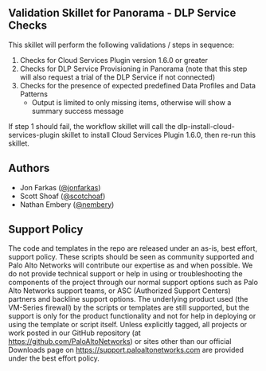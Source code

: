 ## Validation Skillet for Panorama - DLP Service Checks
This skillet will perform the following validations / steps in sequence:
1. Checks for Cloud Services Plugin version 1.6.0 or greater
2. Checks for DLP Service Provisioning in Panorama (note that this step will also request a trial of the DLP Service if not connected)
3. Checks for the presence of expected predefined Data Profiles and Data Patterns
    - Output is limited to only missing items, otherwise will show a summary success message

If step 1 should fail, the workflow skillet will call the dlp-install-cloud-services-plugin skillet 
to install Cloud Services Plugin 1.6.0, then re-run this skillet. 

## Authors

* Jon Farkas ([@jonfarkas](https://github.com/jonfarkas)) 
* Scott Shoaf ([@scotchoaf](https://github.com/scotchoaf))
* Nathan Embery ([@nembery](https://github.com/nembery))

## Support Policy

The code and templates in the repo are released under an as-is, best effort,
support policy. These scripts should be seen as community supported and
Palo Alto Networks will contribute our expertise as and when possible.
We do not provide technical support or help in using or troubleshooting the
components of the project through our normal support options such as
Palo Alto Networks support teams, or ASC (Authorized Support Centers)
partners and backline support options. The underlying product used
(the VM-Series firewall) by the scripts or templates are still supported,
but the support is only for the product functionality and not for help in
deploying or using the template or script itself. Unless explicitly tagged,
all projects or work posted in our GitHub repository
(at https://github.com/PaloAltoNetworks) or sites other than our official
Downloads page on https://support.paloaltonetworks.com are provided under
the best effort policy.